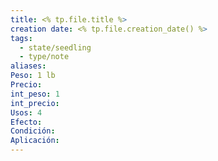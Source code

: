 ```yaml
---
title: <% tp.file.title %>
creation date: <% tp.file.creation_date() %>
tags:
  - state/seedling
  - type/note
aliases: 
Peso: 1 lb
Precio: 
int_peso: 1
int_precio: 
Usos: 4
Efecto: 
Condición: 
Aplicación:
---
```


